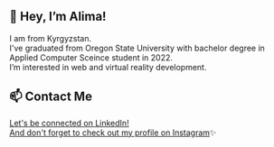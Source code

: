 ## 👋 Hey, I’m Alima! 

I am from Kyrgyzstan.<br />
I've graduated from Oregon State University with bachelor degree in Applied Computer Sceince student in 2022.<br />
I’m interested in web and virtual reality development.<br />

## 📫 Contact Me
[Let's be connected on LinkedIn!](https://www.linkedin.com/in/alima-matyeva-88987819a)<br />
[And don't forget to check out my profile on Instagram](https://www.instagram.com/peaceminus15/)✨


<!---
matyevaa/matyevaa is a ✨ special ✨ repository because its `README.md` (this file) appears on your GitHub profile.
You can click the Preview link to take a look at your changes.
--->
